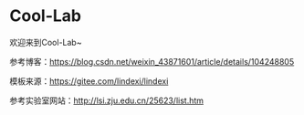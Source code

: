 # Cool-Lab

欢迎来到Cool-Lab~

参考博客：https://blog.csdn.net/weixin_43871601/article/details/104248805

模板来源：https://gitee.com/lindexi/lindexi

参考实验室网站：http://lsi.zju.edu.cn/25623/list.htm